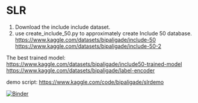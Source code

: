 # SLR

1. Download the include include dataset.
2. use create_include_50.py to approximately create Include 50 database.
https://www.kaggle.com/datasets/bipaligade/include-50
https://www.kaggle.com/datasets/bipaligade/include-50-2

The best trained model:
https://www.kaggle.com/datasets/bipaligade/include50-trained-model
https://www.kaggle.com/datasets/bipaligade/label-encoder

demo script:
https://www.kaggle.com/code/bipaligade/slrdemo

[![Binder](https://mybinder.org/badge_logo.svg)](https://mybinder.org/v2/gh/Scarletleaph/SLR/main?labpath=include50-preprocessing.ipynb)

